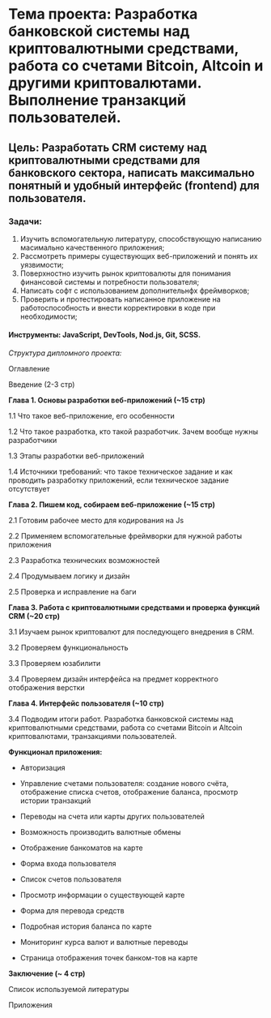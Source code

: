 # Тема проекта: Разработка банковской системы над криптовалютными средствами, работа со счетами Bitcoin, Altcoin и другими криптовалютами. Выполнение транзакций пользователей.

## Цель: Разработать CRM систему над криптовалютными средствами для банковского сектора, написать максимально понятный и удобный интерфейс (frontend) для пользователя. ##

### Задачи: ###
1.	Изучить вспомогательную литературу, способствующую написанию масимально качественного приложения;
2.	Рассмотреть примеры существующих веб-приложений и понять их уязвимости;
3.	Поверхностно изучить рынок криптовалюты для понимания финансовой системы и потребности пользователя; 
4.	Написать софт с использованием дополнительнфх фреймворков;
5.	Проверить и протестировать написанное приложение на работоспособность и внести корректировки в коде при необходимости;
	
#### Инструменты: JavaScript, DevTools, Nod.js, Git, SCSS. 

*Структура дипломного проекта:*

Оглавление

Введение (2-3 стр)

**Глава 1. Основы разработки 
веб-приложений (~15 стр)**

1.1 Что такое 
веб-приложение, его особенности

1.2 Что такое разработка, кто такой разработчик. Зачем вообще нужны разработчики

1.3 Этапы разработки веб-приложений

1.4 Источники требований: что такое техническое задание и как проводить разработку приложений, если техническое задание отсутствует

**Глава 2. Пишем код, собираем веб-приложение (~15 стр)**

2.1 Готовим рабочее место для кодирования на Js

2.2 Применяем вспомогательные фреймворки для нужной работы приложения

2.3 Разработка технических возможностей

2.4 Продумываем логику и дизайн

2.5 Проверка и исправление на баги

**Глава 3. Работа с криптовалютными средствами и проверка функций CRM (~20 стр)**

3.1 Изучаем рынок криптовалют для последующего внедрения в CRM.

3.2 Проверяем функциональность

3.3 Проверяем юзабилити

3.4 Проверяем дизайн интерфейса на предмет корректного отображения верстки


**Глава 4. Интерфейс пользователя  (~10 стр)**

3.4 Подводим итоги работ. Разработка банковской системы над криптовалютными средствами, работа со счетами Bitcoin и Altcoin криптовалютами, транзакциями пользователей.

**Функционал приложения:**

* Авторизация 
* Управление счетами пользователя: создание нового счёта, отображение списка  счетов, отображение баланса, просмотр истории транзакций 

* Переводы на счета или карты других пользователей 

* Возможность производить валютные обмены 

* Отображение банкоматов на карте 

* Форма входа пользователя 

* Список счетов пользователя 

* Просмотр информации о существующей карте 

* Форма для перевода средств 

* Подробная история баланса по карте 

* Мониторинг курса валют и валютные переводы 

* Страница отображения точек банком-тов на карте

**Заключение (~ 4 стр)**

Список используемой литературы

Приложения
